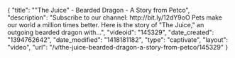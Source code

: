 {
    "title": "\"The Juice\" - Bearded Dragon - A Story from Petco",
    "description": "Subscribe to our channel: http:\/\/bit.ly\/12dY9oO Pets make our world a million times better. Here is the story of \"The Juice,\" an outgoing bearded dragon with...",
    "videoid": "145329",
    "date_created": "1394762642",
    "date_modified": "1418181182",
    "type": "captivate",
    "layout": "video",
    "url": "\/v\/the-juice-bearded-dragon-a-story-from-petco\/145329"
}